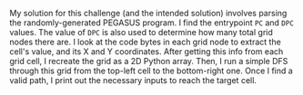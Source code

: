 My solution for this challenge (and the intended solution) involves parsing the
randomly-generated PEGASUS program. I find the entrypoint `PC` and `DPC` values.
The value of `DPC` is also used to determine how many total grid nodes there
are. I look at the code bytes in each grid node to extract the cell's value, and
its X and Y coordinates. After getting this info from each grid cell, I recreate
the grid as a 2D Python array. Then, I run a simple DFS through this grid from
the top-left cell to the bottom-right one. Once I find a valid path, I print out
the necessary inputs to reach the target cell.
